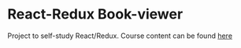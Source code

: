 # React-Redux Book-viewer
Project to self-study React/Redux.
Course content can be found [here](https://www.udemy.com/react-redux/)
